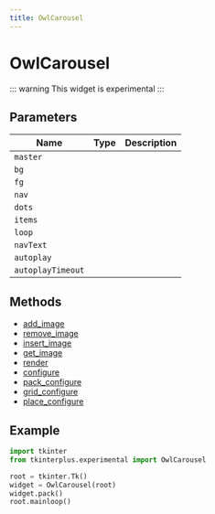 ```yaml
---
title: OwlCarousel
---
```


# OwlCarousel

::: warning
This widget is experimental
:::

## Parameters

| Name            | Type | Description |
| --------------- | ---- | ----------- |
| `master`          |      |             |
| `bg`              |      |             |
| `fg`              |      |             |
| `nav`             |      |             |
| `dots`            |      |             |
| `items`           |      |             |
| `loop`            |      |             |
| `navText`         |      |             |
| `autoplay`        |      |             |
| `autoplayTimeout` |      |             |

## Methods

- [add_image](#add_image)
- [remove_image](#remove_image)
- [insert_image](#insert_image)
- [get_image](#get_image)
- [render](#render)
- [configure](#configure)
- [pack_configure](#pack_configure)
- [grid_configure](#grid_configure)
- [place_configure](#place_configure)

## Example

```py
import tkinter
from tkinterplus.experimental import OwlCarousel

root = tkinter.Tk()
widget = OwlCarousel(root)
widget.pack()
root.mainloop()
```
